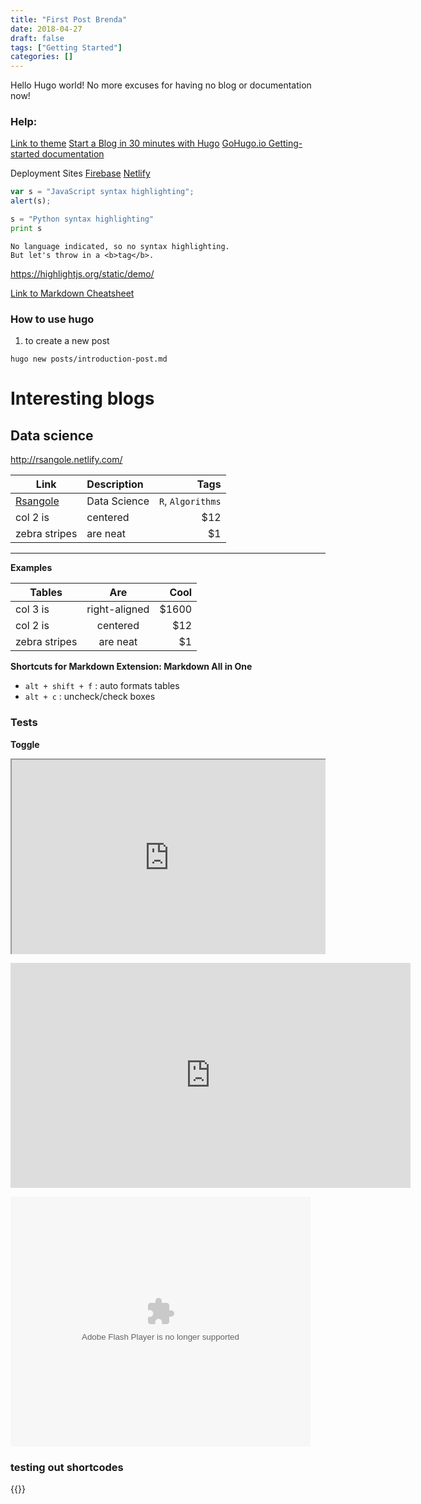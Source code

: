 ```yaml
---
title: "First Post Brenda"
date: 2018-04-27
draft: false
tags: ["Getting Started"]
categories: []
---
```


Hello Hugo world! No more excuses for having no blog or documentation now!

### Help:
[Link to theme](https://github.com/calintat/minimal/blob/master/exampleSite/content/post/goisforlovers.md)
[Start a Blog in 30 minutes with Hugo](https://opensource.com/article/18/3/start-blog-30-minutes-hugo)
[GoHugo.io Getting-started documentation](https://gohugo.io/getting-started/usage/)

Deployment Sites
[Firebase](https://animal-guesser-bthng.firebaseapp.com/)
[Netlify](https://suspicious-wilson-142037.netlify.com/)

```javascript
var s = "JavaScript syntax highlighting";
alert(s);
```
 
```python
s = "Python syntax highlighting"
print s
```
 
```
No language indicated, so no syntax highlighting. 
But let's throw in a <b>tag</b>.
```
https://highlightjs.org/static/demo/

[Link to Markdown Cheatsheet](https://github.com/adam-p/markdown-here/wiki/Markdown-Cheatsheet#code)

### How to use hugo

1. to create a new post

```terminal
hugo new posts/introduction-post.md 
```

# Interesting blogs

## Data science
http://rsangole.netlify.com/

| Link                                     | Description  | Tags              |
| ---------------------------------------- | :----------- | ----------------: |
| [Rsangole](http://rsangole.netlify.com/) | Data Science | `R`, `Algorithms` |
| col 2 is                                 | centered     | $12               |
| zebra stripes                            | are neat     | $1                |

-------------------

**Examples**

| Tables        | Are           | Cool  |
| ------------- | :-----------: | ----: |
| col 3 is      | right-aligned | $1600 |
| col 2 is      | centered      | $12   |
| zebra stripes | are neat      | $1    |


**Shortcuts for Markdown Extension: Markdown All in One**
+ `alt + shift + f` : auto formats tables
+ `alt + c` : uncheck/check boxes


### Tests
<p><strong>Toggle</strong></p>

<p>
<div style="position: relative; padding-bottom: 56.25%; padding-top: 30px; height: 0; overflow: hidden;">
  <iframe src="https://video.toggle.sg/en/video/series/eat-already-s4-4/ep10/596837" style="position: absolute; top: 0; left: 0; width: 100%; height: 100%;" webkitallowfullscreen mozallowfullscreen allowfullscreen></iframe>
 </div>
</p>

<iframe frameborder="0" width="640" height="360" allowfullscreen src="https://video.toggle.sg/en/embed/596837" ></iframe>

<embed src='http://player.youku.com/player.php/sid/XMzU1NzE0MTM3Ng==/v.swf' allowFullScreen='true' quality='high' width='480' height='400' align='middle' allowScriptAccess='always' type='application/x-shockwave-flash'></embed>

### testing out shortcodes

{{<togglesg toggleid="596837">}}